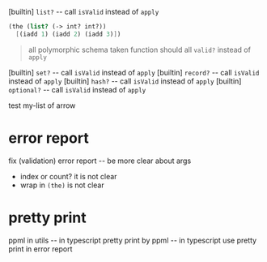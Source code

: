 [builtin] `list?` -- call `isValid` instead of `apply`

```scheme
(the (list? (-> int? int?))
  [(iadd 1) (iadd 2) (iadd 3)])
```

> all polymorphic schema taken function should all `valid?` instead of `apply`

[builtin] `set?` -- call `isValid` instead of `apply`
[builtin] `record?` -- call `isValid` instead of `apply`
[builtin] `hash?` -- call `isValid` instead of `apply`
[builtin] `optional?` -- call `isValid` instead of `apply`

test my-list of arrow

# error report

fix (validation) error report -- be more clear about args

- index or count? it is not clear
- wrap in `(the)` is not clear

# pretty print

ppml in utils -- in typescript
pretty print by ppml -- in typescript
use pretty print in error report
